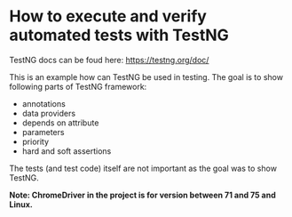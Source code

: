 # How to execute and verify automated tests with TestNG

TestNG docs can be foud here: https://testng.org/doc/

This is an example how can TestNG be used in testing.
The goal is to show following parts of TestNG framework:
- annotations
- data providers
- depends on attribute
- parameters
- priority
- hard and soft assertions

The tests (and test code) itself are not important as the goal was to show TestNG. 

**Note: ChromeDriver in the project is for version  between 71 and 75 and Linux.**
